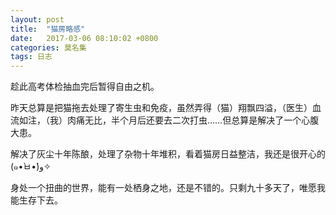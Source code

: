 ```yaml
---
layout: post
title:  "猫房略感"
date:   2017-03-06 08:10:02 +0800
categories: 莫名集
tags: 日志
---
```

趁此高考体检抽血完后暂得自由之机。

昨天总算是把猫拖去处理了寄生虫和免疫，虽然弄得（猫）翔飘四溢，（医生）血流如注，（我）肉痛无比，半个月后还要去二次打虫……但总算是解决了一个心腹大患。

解决了灰尘十年陈酿，处理了杂物十年堆积，看着猫房日益整洁，我还是很开心的 (๑•̀ㅂ•́)و✧

身处一个扭曲的世界，能有一处栖身之地，还是不错的。只剩九十多天了，唯愿我能生存下去。